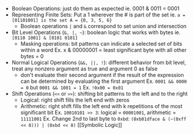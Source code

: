 - Boolean Operations: just do them as expected ie. 0001 & 0011 = 0001
- Representing Finite Sets: Put a 1 wherever the # is part of the set ie.  `a = [01101001] is the set A = {0, 3, 5, 6}`
	- Boolean operations `|` and `&` correspond to set union and intersection
- Bit Level Operations (`&, |, ~`): boolean logic that works with bytes
	ie. `[0110 1001] & [0101 0101]`
	- Masking operations: bit patterns can indicate a selected set of bits within a word
		Ex. x & 00000001 = least significant byte with all other bytes = 0
- Normal Logical Operations (`&&, ||, !`): different behavior from bit level, treat any nonzero argument as true and argument 0 as false
	- don't evaluate their second argument if the result of the expression can be determined by evaluating the first argument
		 Ex. `0001 && 0000 = 0` but `0001 && 1001 = 1`
		 Ex. `!0x00 = 0x01`
- Shift Operations (`<<` or `>>`): shifting bit patterns to the left and to the right
	- Logical: right shift fills the left end with zeros
	- Arithmetic: right shift fills the left end with k repetitions of the most significant bit
		Ex. `10010101 >> 3`: logical = `00001001`, arithmetic = `11111001`
		Ex. Change 2nd to last byte to `0xbd`: 
			`(0xb01dface & (~(0xff << 8))) | (0xbd << 8)`
[[Symbolic Logic]]
